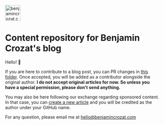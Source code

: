 <img src="https://github.com/benjamincrozat/content/assets/3613731/e7e6f773-ae78-4ce6-ba38-b29b94f715ec" height="50" alt="benjamincrozat.com" />

# Content repository for Benjamin Crozat's blog

Hello! 👋

If you are here to contribute to a blog post, you can PR changes in [this folder](https://github.com/benjamincrozat/content/tree/main/posts). Once accepted, you will be added as a contributor alongside the original author. **I do not accept original articles for now. So unless you have a special permission, please don't send anything.**

You may also be here following our exchange regarding sponsored content. In that case, you can [create a new article](https://github.com/benjamincrozat/content/new/main/posts) and you will be credited as the author under your GitHub name.

For any question, please email me at hello@benjamincrozat.com
